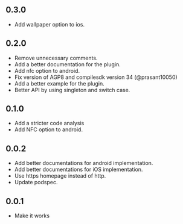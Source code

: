 ## 0.3.0
* Add wallpaper option to ios.

## 0.2.0
* Remove unnecessary comments.
* Add a better documentation for the plugin.
* Add nfc option to android.
* Fix version of AGP8 and compilesdk version 34 (@prasant10050)
* Add a better example for the plugin.
* Better API by using singleton and switch case.

## 0.1.0
* Add a stricter code analysis
* Add NFC option to android.

## 0.0.2

* Add better documentations for android implementation.
* Add better documentations for iOS implementation.
* Use https homepage instead of http.
* Update podspec.

## 0.0.1

* Make it works
